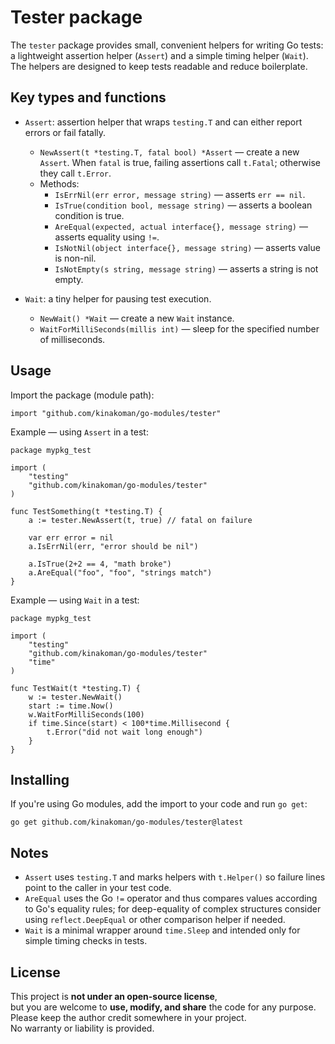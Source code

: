 Tester package
==============

The `tester` package provides small, convenient helpers for writing Go tests: a lightweight assertion helper (`Assert`) and a simple timing helper (`Wait`). The helpers are designed to keep tests readable and reduce boilerplate.

Key types and functions
-----------------------

- `Assert`: assertion helper that wraps `testing.T` and can either report errors or fail fatally.
  - `NewAssert(t *testing.T, fatal bool) *Assert` — create a new `Assert`. When `fatal` is true, failing assertions call `t.Fatal`; otherwise they call `t.Error`.
  - Methods:
	- `IsErrNil(err error, message string)` — asserts `err == nil`.
	- `IsTrue(condition bool, message string)` — asserts a boolean condition is true.
	- `AreEqual(expected, actual interface{}, message string)` — asserts equality using `!=`.
	- `IsNotNil(object interface{}, message string)` — asserts value is non-nil.
	- `IsNotEmpty(s string, message string)` — asserts a string is not empty.

- `Wait`: a tiny helper for pausing test execution.
  - `NewWait() *Wait` — create a new `Wait` instance.
  - `WaitForMilliSeconds(millis int)` — sleep for the specified number of milliseconds.

Usage
-----

Import the package (module path):

	import "github.com/kinakoman/go-modules/tester"

Example — using `Assert` in a test:

	package mypkg_test

	import (
		"testing"
		"github.com/kinakoman/go-modules/tester"
	)

	func TestSomething(t *testing.T) {
		a := tester.NewAssert(t, true) // fatal on failure

		var err error = nil
		a.IsErrNil(err, "error should be nil")

		a.IsTrue(2+2 == 4, "math broke")
		a.AreEqual("foo", "foo", "strings match")
	}

Example — using `Wait` in a test:

	package mypkg_test

	import (
		"testing"
		"github.com/kinakoman/go-modules/tester"
		"time"
	)

	func TestWait(t *testing.T) {
		w := tester.NewWait()
		start := time.Now()
		w.WaitForMilliSeconds(100)
		if time.Since(start) < 100*time.Millisecond {
			t.Error("did not wait long enough")
		}
	}

Installing
----------

If you're using Go modules, add the import to your code and run `go get`:

	go get github.com/kinakoman/go-modules/tester@latest

Notes
-----

- `Assert` uses `testing.T` and marks helpers with `t.Helper()` so failure lines point to the caller in your test code.
- `AreEqual` uses the Go `!=` operator and thus compares values according to Go's equality rules; for deep-equality of complex structures consider using `reflect.DeepEqual` or other comparison helper if needed.
- `Wait` is a minimal wrapper around `time.Sleep` and intended only for simple timing checks in tests.

License
-------

This project is **not under an open-source license**,  
but you are welcome to **use, modify, and share** the code for any purpose.  
Please keep the author credit somewhere in your project.  
No warranty or liability is provided.

